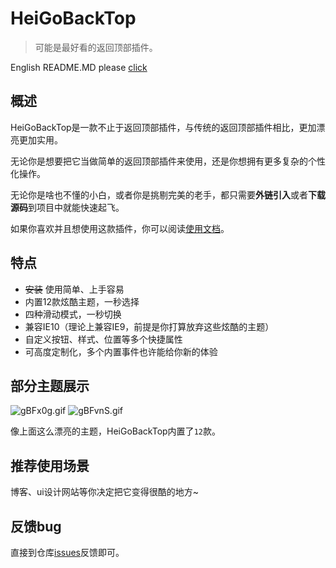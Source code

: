 # HeiGoBackTop

> 可能是最好看的返回顶部插件。

English README.MD please [click](https://github.com/hei-jack/heigobacktop/blob/master/README.md)

## 概述

HeiGoBackTop是一款不止于返回顶部插件，与传统的返回顶部插件相比，更加漂亮更加实用。

无论你是想要把它当做简单的返回顶部插件来使用，还是你想拥有更多复杂的个性化操作。

无论你是啥也不懂的小白，或者你是挑剔完美的老手，都只需要**外链引入**或者**下载源码**到项目中就能快速起飞。

如果你喜欢并且想使用这款插件，你可以阅读[使用文档](https://hei-jack.github.io/heigobacktop/#/zh-cn/)。

## 特点

* ~~安装~~ 使用简单、上手容易
* 内置12款炫酷主题，一秒选择
* 四种滑动模式，一秒切换
* 兼容IE10（理论上兼容IE9，前提是你打算放弃这些炫酷的主题）
* 自定义按钮、样式、位置等多个快捷属性
* 可高度定制化，多个内置事件也许能给你新的体验

## 部分主题展示

<img src="//z3.ax1x.com/2021/05/13/gBFx0g.gif" alt="gBFx0g.gif" border="0" alt="默认主题" title="默认主题">
<img src="//z3.ax1x.com/2021/05/13/gBFvnS.gif" alt="gBFvnS.gif" border="0" alt="主题展示" title="主题展示">

像上面这么漂亮的主题，HeiGoBackTop内置了`12`款。

## 推荐使用场景

博客、ui设计网站等你决定把它变得很酷的地方~

## 反馈bug

直接到仓库[issues](https://github.com/hei-jack/heigobacktop/issues)反馈即可。

